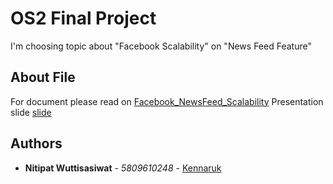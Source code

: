 # OS2 Final Project
I'm choosing topic about "Facebook Scalability" on "News Feed Feature"

## About File
For document please read on [Facebook_NewsFeed_Scalability](https://github.com/CS447-CSTU-12560/FinalProjectRepo/blob/master/5809610248/Facebook_NewsFeed_Scalability.pdf)
Presentation slide [slide](https://github.com/CS447-CSTU-12560/FinalProjectRepo/blob/master/5809610248/Keynote.key)

## Authors
* **Nitipat Wuttisasiwat** - *5809610248* - [Kennaruk](https://github.com/kennaruk)